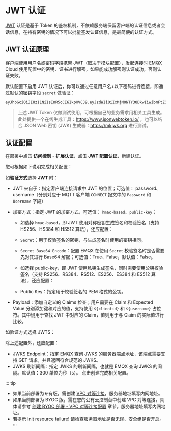 # JWT 认证

[JWT](https://jwt.io/) 认证是基于 Token 的鉴权机制，不依赖服务端保留客户端的认证信息或者会话信息，在持有密钥的情况下可以批量签发认证信息，是最简便的认证方式。


## JWT 认证原理

客户端使用用户名或密码字段携带 JWT（取决于模块配置），发起连接时 EMQX Cloud 使用配置中的密钥、证书进行解密，如果能成功解密则认证成功，否则认证失败。

默认配置下启用 JWT 认证后，你可以通过任意用户名+以下密码进行连接，即通过默认的密钥字段 `secret` 做验证：

```bash
eyJhbGciOiJIUzI1NiIsInR5cCI6IkpXVCJ9.eyJzdWIiOiIxMjM0NTY3ODkwIiwibmFtZSI6IkVNUVggQ2xvdWQiLCJpYXQiOjE1MTYyMzkwMjJ9.wGxZTwkCZtYPzkS854aQ9WCnP8YGIQ_erFh5RIznhYk
```

> 上述 JWT Token 仅做测试使用，可根据自己的业务需求用相关工具生成。此处提供一个在线生成工具：<https://www.jsonwebtoken.io/> ，也可以结合 JSON Web 密钥 (JWK) 生成器：<https://mkjwk.org> 进行测试。

## 认证配置

在部署中点击 **访问控制** - **扩展认证**，点击 **JWT 配置认证**，新建认证。
  

您可根据如下说明完成相关配置：

如**验证方式**选择 **JWT** 时：

- JWT 来自于：指定客户端连接请求中 JWT 的位置；可选值： password、 username（分别对应于 MQTT 客户端 `CONNECT` 报文中的 `Password` 和 `Username` 字段）

- 加密方式：指定 JWT 的加密方式，可选值： `hmac-based`、`public-key`；

    - 如选择 `hmac-based`，即 JWT 使用对称密钥生成签名和校验签名（支持 HS256、HS384 和 HS512 算法），还应配置：

    - `Secret`：用于校验签名的密钥，与生成签名时使用的密钥相同。
    - `Secret Base64 Encode`：配置 EMQX 在使用 `Secret` 校验签名时是否需要先对其进行 Base64 解密；可选值：True、False，默认值：False。

    - 如选择 public-key，即 JWT 使用私钥生成签名，同时需要使用公钥校验签名（支持 RS256、RS384、RS512、ES256、ES384 和 ES512 算法），还应配置：

    - Public Key：指定用于校验签名的 PEM 格式的公钥。
    
- Payload：添加自定义的 Claims 检查；用户需要在 Claim 和 Expected Value 分别添加键和对应的值，支持使用 `${clientid}` 和 `${username}` 占位符。其中键用于查找 JWT 中对应的 Claim，值则用于与 Claim 的实际值进行比较。

如验证方式选择 JWTS：

除上述配置外，还应配置：

- JWKS Endpoint：指定 EMQX 查询 JWKS 的服务器端点地址，该端点需要支持 GET 请求，并且返回符合规范的 JWKS。
- JWKS 刷新间隔：指定 JWKS 的刷新间隔，也就是 EMQX 查询 JWKS 的间隔。默认值：300 单位为秒（s）。
点击创建完成相关配置。

::: tip
* 如果当前部署为专有版，需创建 [VPC 对等连接](https://docs.emqx.com/zh/cloud/latest/deployments/vpc_peering.html)，服务器地址填写内网地址。
* 如果当前部署为 BYOC 版，需在您的公有云控制台中创建 VPC 对等连接，具体请参考 [创建 BYOC 部署 - VPC 对等连接配置](../create/byoc.md#vpc-对等连接配置) 章节。服务器地址填写内网地址。
* 若提示 Init resource failure! 请检查服务器地址是否无误、安全组是否开启。
:::

